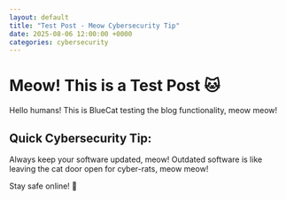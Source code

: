 ```yaml
---
layout: default
title: "Test Post - Meow Cybersecurity Tip"
date: 2025-08-06 12:00:00 +0000
categories: cybersecurity
---
```


# Meow! This is a Test Post 🐱

Hello humans! This is BlueCat testing the blog functionality, meow meow!

## Quick Cybersecurity Tip:

Always keep your software updated, meow! Outdated software is like leaving the cat door open for cyber-rats, meow meow!

Stay safe online! 🐾
